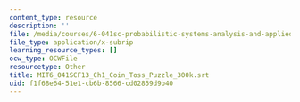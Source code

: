```yaml
---
content_type: resource
description: ''
file: /media/courses/6-041sc-probabilistic-systems-analysis-and-applied-probability-fall-2013/f1f68e6451e1cb6b8566cd02859d9b40_MIT6_041SCF13_Ch1_Coin_Toss_Puzzle_300k.srt
file_type: application/x-subrip
learning_resource_types: []
ocw_type: OCWFile
resourcetype: Other
title: MIT6_041SCF13_Ch1_Coin_Toss_Puzzle_300k.srt
uid: f1f68e64-51e1-cb6b-8566-cd02859d9b40
---
```

